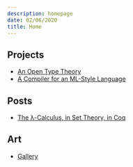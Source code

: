 ```yaml
---
description: homepage
date: 02/06/2020
title: Home
---
```

## Projects
- [An Open Type Theory](https://github.com/Baidicoot/att)
- [A Compiler for an ML-Style Language](https://github.com/Baidicoot/mini)

## Posts
- [The λ-Calculus, in Set Theory, in Coq](posts/izf/index.html)

## Art
- [Gallery](gallery.html)